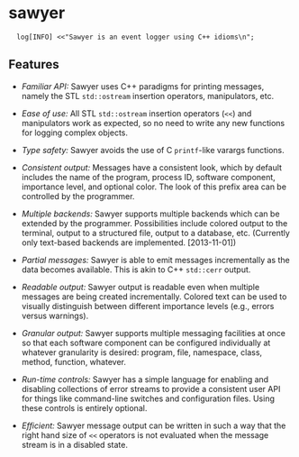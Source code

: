 sawyer
======

      log[INFO] <<"Sawyer is an event logger using C++ idioms\n";

Features
--------

+ *Familiar API:* Sawyer uses C++ paradigms for printing messages,
  namely the STL `std::ostream` insertion operators, manipulators, etc. 

+ *Ease of use:* All STL `std::ostream` insertion operators (`<<`) and
   manipulators work as expected, so no need to write any new functions
   for logging complex objects.

+ *Type safety:* Sawyer avoids the use of C `printf`-like varargs
  functions.

+ *Consistent output:* Messages have a consistent look, which by
  default includes the name of the program, process ID, software
  component, importance level, and optional color. The look of this
  prefix area can be controlled by the programmer.

+ *Multiple backends:* Sawyer supports multiple backends which can
  be extended by the programmer. Possibilities include colored output
  to the terminal, output to a structured file, output to a database,
  etc. (Currently only text-based backends are implemented. [2013-11-01])

+ *Partial messages:* Sawyer is able to emit messages incrementally
  as the data becomes available.  This is akin to C++ `std::cerr`
  output.

+ *Readable output:* Sawyer output is readable even when multiple
  messages are being created incrementally.  Colored text can be used
  to visually distinguish between different importance levels (e.g.,
  errors versus warnings).

+ *Granular output:* Sawyer supports multiple messaging facilities
  at once so that each software component can be configured
  individually at whatever granularity is desired: program, file,
  namespace, class, method, function, whatever.

+ *Run-time controls:* Sawyer has a simple language for enabling and
  disabling collections of error streams to provide a consistent user
  API for things like command-line switches and configuration
  files. Using these controls is entirely optional.

+ *Efficient:* Sawyer message output can be written in such a way that
  the right hand size of `<<` operators is not evaluated when the
  message stream is in a disabled state.

